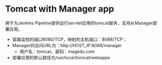 # Tomcat with Manager app
用于为Jenkins Pipeline提供运行servlet应用的tomcat服务，支持从Manager部署应用。

- 容器监控的端口8080/TCP，映射的主机端口：8088/TCP；
- Manager的访问URL为：http://HOST_IP:8088/manager
  - 用户名：tomcat，密码：magedu.com
- 部署应用的默认路径为/usr/local/tomcat/webapps

